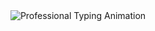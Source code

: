 <div align="center">
  <img 
    src="https://readme-typing-svg.herokuapp.com?font=Fira+Code&size=24&duration=2000&pause=500&color=00FFFF&center=true&vCenter=true&repeat=true&width=600&lines=Every+Day+is+a+Reset;+Fresh+Start%2C+New+Code;+Keep+Moving+Forward;+Dream+%7C+Code+%7C+Create" 
    alt="Professional Typing Animation"
  />
</div>
